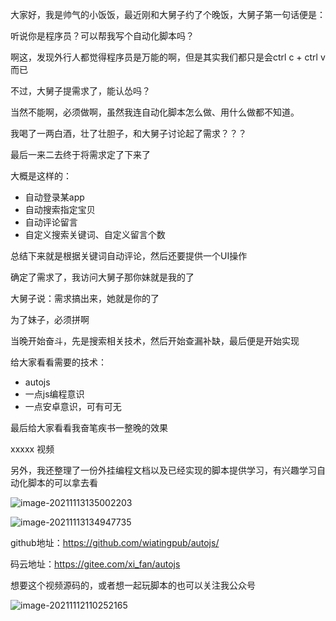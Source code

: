 

大家好，我是帅气的小饭饭，最近刚和大舅子约了个晚饭，大舅子第一句话便是：

听说你是程序员？可以帮我写个自动化脚本吗？

啊这，发现外行人都觉得程序员是万能的啊，但是其实我们都只是会ctrl c + ctrl v而已

不过，大舅子提需求了，能认怂吗？

当然不能啊，必须做啊，虽然我连自动化脚本怎么做、用什么做都不知道。

我喝了一两白酒，壮了壮胆子，和大舅子讨论起了需求？？？

最后一来二去终于将需求定了下来了

大概是这样的：

- 自动登录某app
- 自动搜索指定宝贝
- 自动评论留言
- 自定义搜索关键词、自定义留言个数

总结下来就是根据关键词自动评论，然后还要提供一个UI操作

确定了需求了，我访问大舅子那你妹就是我的了

大舅子说：需求搞出来，她就是你的了

为了妹子，必须拼啊

当晚开始奋斗，先是搜索相关技术，然后开始查漏补缺，最后便是开始实现

给大家看看需要的技术：

- autojs
- 一点js编程意识
- 一点安卓意识，可有可无

最后给大家看看我奋笔疾书一整晚的效果

xxxxx 视频

另外，我还整理了一份外挂编程文档以及已经实现的脚本提供学习，有兴趣学习自动化脚本的可以拿去看

![image-20211113135002203](https://gitee.com/xi_fan/img/raw/master/image-20211113135002203.png)

![image-20211113134947735](https://gitee.com/xi_fan/img/raw/master/image-20211113134947735.png)

github地址：https://github.com/wiatingpub/autojs/

码云地址：https://gitee.com/xi_fan/autojs

想要这个视频源码的，或者想一起玩脚本的也可以关注我公众号

![image-20211112110252165](https://gitee.com/xi_fan/img/raw/master/68747470733a2f2f67697465652e636f6d2f78695f66616e2f696d672f7261772f6d61737465722f696d6167652d32303231313131323131303235323136352e706e67)